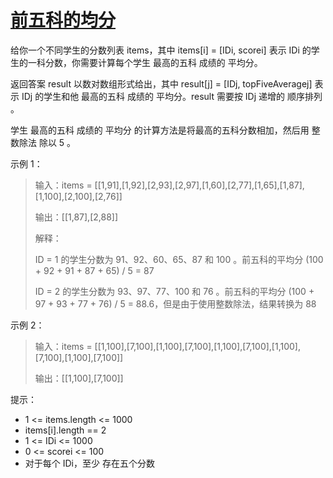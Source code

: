 #  [前五科的均分](https://leetcode.cn/problems/high-five)

给你一个不同学生的分数列表 items，其中 items[i] = [IDi, scorei] 表示 IDi 的学生的一科分数，你需要计算每个学生 最高的五科 成绩的 平均分。

返回答案 result 以数对数组形式给出，其中 result[j] = [IDj, topFiveAveragej] 表示 IDj 的学生和他 最高的五科 成绩的 平均分。result 需要按 IDj  递增的 顺序排列 。

学生 最高的五科 成绩的 平均分 的计算方法是将最高的五科分数相加，然后用 整数除法 除以 5 。

 

示例 1：

> 输入：items = [[1,91],[1,92],[2,93],[2,97],[1,60],[2,77],[1,65],[1,87],[1,100],[2,100],[2,76]]
> 
> 输出：[[1,87],[2,88]]
> 
> 解释：
> 
> ID = 1 的学生分数为 91、92、60、65、87 和 100 。前五科的平均分 (100 + 92 + 91 + 87 + 65) / 5 = 87
> 
> ID = 2 的学生分数为 93、97、77、100 和 76 。前五科的平均分 (100 + 97 + 93 + 77 + 76) / 5 = 88.6，但是由于使用整数除法，结果转换为 88

示例 2：

> 输入：items = [[1,100],[7,100],[1,100],[7,100],[1,100],[7,100],[1,100],[7,100],[1,100],[7,100]]
> 
> 输出：[[1,100],[7,100]]
 

提示：

- 1 <= items.length <= 1000
- items[i].length == 2
- 1 <= IDi <= 1000
- 0 <= scorei <= 100
- 对于每个 IDi，至少 存在五个分数
